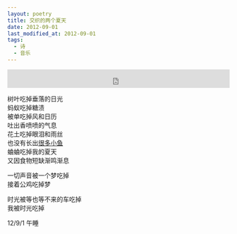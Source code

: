 ```yaml
---
layout: poetry
title: 交织的两个夏天
date: 2012-09-01
last_modified_at: 2012-09-01
tags:
  - 诗
  - 音乐
---
```

<iframe style="border: 0; width: 100%; height: 42px;" src="https://bandcamp.com/EmbeddedPlayer/album=4270813475/size=small/bgcol=333333/linkcol=4ec5ec/artwork=none/track=698338718/transparent=true/" seamless><a href="https://feeshy.bandcamp.com/album/illusory-island">illusory island by feeshy</a></iframe>

树叶吃掉垂落的日光<br>
蚂蚁吃掉糖渍<br>
被单吃掉风和日历<br>
吐出香喷喷的气息<br>
花土吃掉眼泪和雨丝<br>
也没有长出[很多小鱼](/poetry/pink/apr_1)<br>
蛐蛐吃掉我的夏天<br>
又因食物短缺渐鸣渐息

一切声音被一个梦吃掉<br>
接着公鸡吃掉梦

时光被等也等不来的车吃掉<br>
我被时光吃掉

12/9/1 午睡
